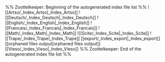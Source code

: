 %% Zoottelkeeper: Beginning of the autogenerated index file list  %%
 ![[Artso/_Index_Artso|_Index_Artso]]
 ![[Deutsch/_Index_Deutsch|_Index_Deutsch]]
 ![[English/_Index_English|_Index_English]]
 ![[Francais/_Index_Francais|_Index_Francais]]
 ![[Math/_Index_Math|_Index_Math]]
 ![[Scite/_Index_Scite|_Index_Scite]]
 ![[Trape/_Index_Trape|_Index_Trape]]
 [[export/_Index_export|_Index_export]]
 [[orphaned files output|orphaned files output]]
 [[Vieso/_Index_Vieso|_Index_Vieso]]
%% Zoottelkeeper: End of the autogenerated index file list  %%
